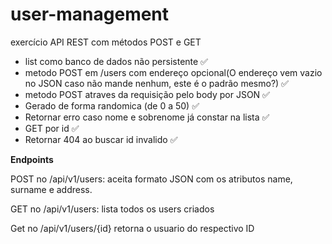 # user-management

exercício API REST com métodos POST e GET

- list como banco de dados não persistente ✅
- metodo POST em /users com endereço opcional(O endereço vem vazio no JSON caso não mande nenhum, este é o padrão mesmo?) ✅
- metodo POST atraves da requisição pelo body por JSON ✅
- Gerado de forma randomica (de 0 a 50) ✅
- Retornar erro caso nome e sobrenome já constar na lista ✅
- GET por id ✅
- Retornar 404 ao buscar id invalido ✅
 

**Endpoints**

POST no /api/v1/users: aceita formato JSON com os atributos name, surname e address.

GET no /api/v1/users: lista todos os users criados

Get no /api/v1/users/{id} retorna o usuario do respectivo ID

